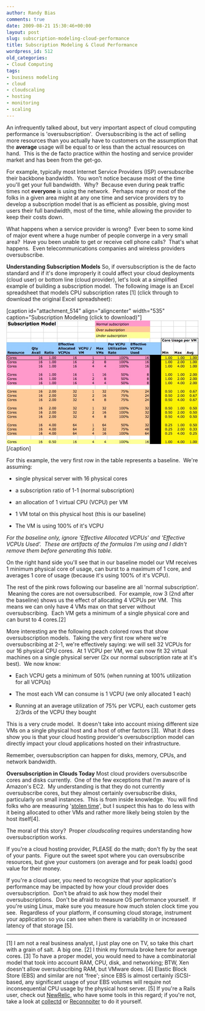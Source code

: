 ```yaml
---
author: Randy Bias
comments: true
date: 2009-08-21 15:30:46+00:00
layout: post
slug: subscription-modeling-cloud-performance
title: Subscription Modeling & Cloud Performance
wordpress_id: 512
old_categories:
- Cloud Computing
tags:
- business modeling
- cloud
- cloudscaling
- hosting
- monitoring
- scaling
---
```


An infrequently talked about, but very important aspect of cloud computing performance is 'oversubscription'.  Oversubscribing is the act of selling more resources than you actually have to customers on the assumption that the **average** usage will be equal to or less than the actual resources on hand.  This is the de facto practice within the hosting and service provider market and has been from the get-go.

For example, typically most Internet Service Providers (ISP) oversubscribe their backbone bandwidth.  You won't notice because most of the time you'll get your full bandwidth.  Why?  Because even during peak traffic times not **everyone** is using the network.  Perhaps many or most of the folks in a given area might at any one time and service providers try to develop a subscription model that is as efficient as possible, giving most users their full bandwidth, most of the time, while allowing the provider to keep their costs down.

What happens when a service provider is wrong?  Ever been to some kind of major event where a huge number of people converge in a very small area?  Have you been unable to get or receive cell phone calls?  That's what happens.  Even telecommunications companies and wireless providers oversubscribe.

**Understanding Subscription Models**
So, if oversubscription is the de facto standard and if it's done improperly it could affect your cloud deployments (cloud user) or bottom line (cloud provider), let's look at a simplified example of building a subscription model.  The following image is an Excel spreadsheet that models CPU subscription rates [1] (click through to download the original Excel spreadsheet):

[caption id="attachment_514" align="aligncenter" width="535" caption="Subscription Modeling (click to download)"][![Subscription Modeling](/assets/media/2009/08/subscription-model-table.jpg)](/assets/sheets/subscription-modeling.xlsx)[/caption]

For this example, the very first row in the table represents a baseline.  We're assuming:



	
  * single physical server with 16 physical cores

	
  * a subscription ratio of 1-1 (normal subscription)

	
  * an allocation of 1 virtual CPU (VCPU) per VM

	
  * 1 VM total on this physical host (this is our baseline)

	
  * The VM is using 100% of it's VCPU


_For the baseline only, ignore 'Effective Allocated VCPUs' and 'Effective VCPUs Used'.  These are artifacts of the formulas I'm using and I didn't remove them before generating this table._

On the right hand side you'll see that in our baseline model our VM receives 1 minimum physical core of usage, can burst to a maximum of 1 core, and averages 1 core of usage (because it's using 100% of it's VCPU).

The rest of the pink rows following our baseline are all 'normal subscription'.  Meaning the cores are not oversubscribed.  For example, row 3 (2nd after the baseline) shows us the effect of allocating 4 VCPUs per VM.  This means we can only have 4 VMs max on that server without oversubscribing.  Each VM gets a minimum of a single physical core and can burst to 4 cores.[2]

More interesting are the following peach colored rows that show oversubscription models.  Taking the very first row where we're oversubscribing at 2-1, we're effectively saying: we will sell 32 VCPUs for our 16 physical CPU cores.  At 1 VCPU per VM, we can now fit 32 virtual machines on a single physical server (2x our normal subscription rate at it's best).  We now know:



	
  * Each VCPU gets a minimum of 50% (when running at 100% utilization for all VCPUs)

	
  * The most each VM can consume is 1 VCPU (we only allocated 1 each)

	
  * Running at an average utilization of 75% per VCPU, each customer gets 2/3rds of the VCPU they bought


This is a very crude model.  It doesn't take into account mixing different size VMs on a single physical host and a host of other factors [3].  What it does show you is that your cloud hosting provider's oversubscription model can directly impact your cloud applications hosted on their infrastructure.

Remember, oversubscription can happen for disks, memory, CPUs, and network bandwidth.

**Oversubscription in Clouds Today**
Most cloud providers oversubscribe cores and disks currently.  One of the few exceptions that I'm aware of is Amazon's EC2.  My understanding is that they do not currently oversubscribe cores, but they almost certainly oversubscribe disks, particularly on small instances.  This is from inside knowledge.  You will find folks who are measuring '[stolen time](http://teddziuba.com/2008/02/the-amazon-ec2-swindle.html)', but I suspect this has to do less with it being allocated to other VMs and rather more likely being stolen by the host itself[4].

The moral of this story?  Proper _cloudscaling_ requires understanding how oversubscription works.

If you're a cloud hosting provider, PLEASE do the math; don't fly by the seat of your pants.  Figure out the sweet spot where you can oversubscribe resources, but give your customers (on average and for peak loads) good value for their money.

If you're a cloud user, you need to recognize that your application's performance may be impacted by how your cloud provider does oversubscription.  Don't be afraid to ask how they model their oversubscriptions.  Don't be afraid to measure OS performance yourself.  If you're using Linux, make sure you measure how much stolen clock time you see.  Regardless of your platform, if consuming cloud storage, instrument your application so you can see when there is variability in or increased latency of that storage [5].



* * *

[1] I am not a real business analyst, I just play one on TV, so take this chart with a grain of salt.  A big one.
[2] I think my formula broke here for average cores.
[3] To have a proper model, you would need to have a combinatorial model that took into account RAM, CPU, disk, and networking; BTW, Xen doesn't allow oversubscribing RAM, but VMware does.
[4] Elastic Block Store (EBS) and similar are not 'free'; since EBS is almost certainly iSCSI-based, any significant usage of your EBS volumes will require not inconsequential CPU usage by the physical host server.
[5] If you're a Rails user, check out [NewRelic](http://www.newrelic.com), who have some tools in this regard; if you're not, take a look at [collectd](http://www.collectd.org) or [Reconnoiter](http://labs.omniti.com/trac/reconnoiter) to do it yourself.
